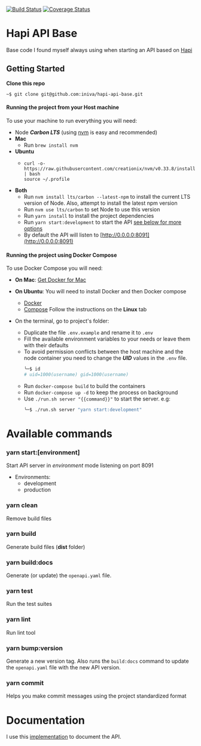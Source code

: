 [![Build Status](https://travis-ci.org/iniva/hapi-api-base.svg?branch=master)](https://travis-ci.org/iniva/hapi-api-base)
[![Coverage Status](https://coveralls.io/repos/github/iniva/hapi-api-base/badge.svg?branch=master)](https://coveralls.io/github/iniva/hapi-api-base?branch=master)

# Hapi API Base
Base code I found myself always using when starting an API based on [Hapi](https://hapijs.com/)

## Getting Started

**Clone this repo**
  ```
  ~$ git clone git@github.com:iniva/hapi-api-base.git
  ```

#### Running the project from your Host machine
To use your machine to run everything you will need:
* Node **_Carbon LTS_** (using [nvm](https://github.com/creationix/nvm) is easy and recommended)
* **Mac**
    * Run `brew install nvm`
* **Ubuntu**
    *   ```
        curl -o- https://raw.githubusercontent.com/creationix/nvm/v0.33.8/install.sh | bash
        source ~/.profile
        ```
* **Both**
    * Run `nvm install lts/carbon --latest-npm` to install the current LTS version of Node. Also, attempt to install the latest npm version
    * Run `nvm use lts/carbon` to set Node to use this version
    * Run `yarn install` to install the project dependencies
    * Run `yarn start:development` to start the API [see below for more options](#available-commands)
    * By default the API will listen to [http://0.0.0.0:8091](http://0.0.0.0:8091)

#### Running the project using Docker Compose
To use Docker Compose you will need:
* **On Mac**: [Get Docker for Mac](https://docs.docker.com/docker-for-mac/install/)
* **On Ubuntu**: You will need to install Docker and then Docker compose
    * [Docker](https://docs.docker.com/install/linux/docker-ce/ubuntu/#install-docker-ce)
    * [Compose](https://docs.docker.com/compose/install/#install-compose)
    Follow the instructions on the **Linux** tab

* On the terminal, go to project's folder:
    * Duplicate the file `.env.example` and rename it to `.env`
    * Fill the available environment variables to your needs or leave them with their defaults
    * To avoid permission conflicts between the host machine and the node container you need to change the **_UID_** values in the `.env` file.
        ```bash
        ╰─$ id
        # uid=1000(username) gid=1000(username)
        ```
    * Run `docker-compose build` to build the containers
    * Run `docker-compose up -d` to keep the process on background
    * Use `./run.sh server "{{command}}"` to start the server. e.g:
        ```bash
        ╰─$ ./run.sh server "yarn start:development"
        ```


# Available commands

### yarn start:[environment]
Start API server in _environment_ mode listening on port 8091
* Environments:
  * development
  * production

### yarn clean
Remove build files

### yarn build
Generate build files (**dist** folder)

### yarn build:docs
Generate (or update) the `openapi.yaml` file.

### yarn test
Run the test suites

### yarn lint
Run lint tool

### yarn bump:version
Generate a new version tag. Also runs the `build:docs` command to update the `openapi.yaml` file with the new API version.

### yarn commit
Helps you make commit messages using the project standardized format

# Documentation
I use this [implementation](https://github.com/iniva/modular-openapi-docs-boilerplate) to document the API.
